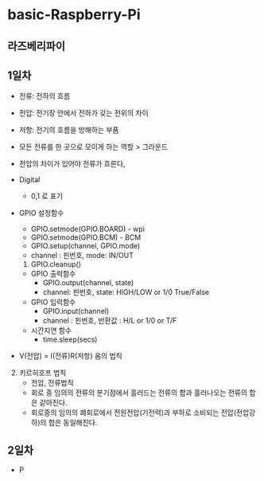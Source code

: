 # basic-Raspberry-Pi
## 라즈베리파이

## 1일차

- 전류: 전하의 흐름
- 전압: 전기장 안에서 전하가 갖는 전위의 차이
- 저항: 전기의 흐름을 방해하는 부품

- 모든 전류를 한 곳으로 모이게 하는 역할 > 그라운드
- 전압의 차이가 있어야 전류가 흐른다,

- Digital
    - 0,1 로 표기

- GPIO 설정함수
    - GPIO.setmode(GPIO.BOARD) - wpi
    - GPIO.setmode(GPIO.BCM) - BCM
    - GPIO.setup(channel, GPIO.mode)
    - channel : 핀번호, mode: IN/OUT
    1) GPIO.cleanup()
    - GPIO 출력함수
        - GPIO.output(channel, state)
        - channel: 핀번호, state: HIGH/LOW or 1/0 True/False
    - GPIO 입력함수
        - GPIO.input(channel)
        - channel : 핀번호, 반환값 : H/L or 1/0 or T/F
    - 시간지연 함수
        - time.sleep(secs)

- V(전압) = I(전류)R(저항)
옴의 법칙

2. 키르히호프 법칙
    - 전압, 전류법칙
    - 회로 중 임의의 전류의 분기점에서 흘러드는 전류의 합과 흘러나오는 전류의 합은 같아진다.
    - 회로중의 임의의 폐회로에서 전원전압(기전력)과 부하로 소비되는 전압(전압강하)의 합은 동일해진다.


## 2일차

- P